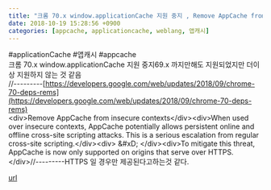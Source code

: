 ```yaml
---
title: "크롬 70.x window.applicationCache 지원 중지 , Remove AppCache from insecure contexts"
date: 2018-10-19 15:28:56 +0900
categories: [appcache, applicationcache, weblang, 앱캐시]
---
```


#applicationCache #앱캐시 #appcache  
크롬 70.x window.applicationCache 지원 중지69.x 까지만해도 지원되었지만 더이상 지원하지 않는 것 같음  
//---------[https://developers.google.com/web/updates/2018/09/chrome-70-deps-rems](https://developers.google.com/web/updates/2018/09/chrome-70-deps-rems)  
&lt;div&gt;Remove AppCache from insecure contexts&lt;/div&gt;&lt;div&gt;When used over insecure contexts, AppCache potentially allows persistent online and offline cross-site scripting attacks. This is a serious escalation from regular cross-site scripting.&lt;/div&gt;&lt;div&gt;  &amp;#xD;
&lt;/div&gt;&lt;div&gt;To mitigate this threat, AppCache is now only supported on origins that serve over HTTPS.&lt;/div&gt;//---------HTTPS 일 경우만 제공된다고하는것 같다.


[url](http://www.mins01.com/mh/tech/read/1208)